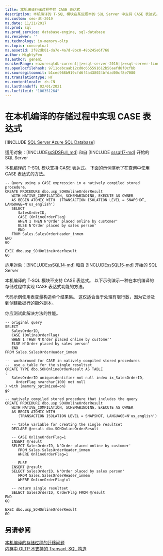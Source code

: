 ```yaml
---
title: 本机编译存储过程中的 CASE 表达式
description: 本机编译的 T-SQL 模块在某些版本的 SQL Server 中支持 CASE 表达式。 此示例在查询中实现 CASE 表达式。
ms.custom: seo-dt-2019
ms.date: 11/21/2017
ms.prod: sql
ms.prod_service: database-engine, sql-database
ms.reviewer: ''
ms.technology: in-memory-oltp
ms.topic: conceptual
ms.assetid: 2f82db01-da7e-4a7d-8bc0-48b245e6f768
author: MightyPen
ms.author: genemi
monikerRange: =azuresqldb-current||>=sql-server-2016||>=sql-server-linux-2017||=azuresqldb-mi-current
ms.openlocfilehash: 9711cebcaab12cd0c665591612b56aefd8f0cfbb
ms.sourcegitcommit: b1cec968b919cfd6f4a438024bfdad00cf8e7080
ms.translationtype: HT
ms.contentlocale: zh-CN
ms.lasthandoff: 02/01/2021
ms.locfileid: "100351264"
---
```

# <a name="implementing-a-case-expression-in-a-natively-compiled-stored-procedure"></a>在本机编译的存储过程中实现 CASE 表达式
[!INCLUDE [SQL Server Azure SQL Database](../../includes/applies-to-version/sql-asdb.md)]

适用对象：[!INCLUDE[ssSDSFull_md](../../includes/sssdsfull-md.md)] 和自 [!INCLUDE [sssql17-md](../../includes/sssql17-md.md)] 开始的 SQL Server

本机编译的 T-SQL 模块支持 CASE 表达式。 下面的示例演示了在查询中使用 CASE 表达式的方法。 

``` 
-- Query using a CASE expression in a natively compiled stored procedure.
CREATE PROCEDURE dbo.usp_SOHOnlineOrderResult  
   WITH NATIVE_COMPILATION, SCHEMABINDING, EXECUTE AS OWNER  
   AS BEGIN ATOMIC WITH  (TRANSACTION ISOLATION LEVEL = SNAPSHOT, LANGUAGE=N'us_english')  
   SELECT   
      SalesOrderID,   
      CASE (OnlineOrderFlag)   
      WHEN 1 THEN N'Order placed online by customer'  
      ELSE N'Order placed by sales person'  
      END  
   FROM Sales.SalesOrderHeader_inmem
END  
GO  
  
EXEC dbo.usp_SOHOnlineOrderResult  
GO  
``` 

适用对象：[!INCLUDE[ssSQL14-md](../../includes/ssSQL14-md.md)] 和自 [!INCLUDE[ssSQL15-md](../../includes/sssql16-md.md)] 开始的 SQL Server

  本机编译的 T-SQL 模块不支持 CASE 表达式。 以下示例演示一种在本机编译的存储过程中实现 CASE 表达式功能的方法。  
  
 代码示例使用表变量构造单个结果集。 这仅适合当于处理有限行数，因为它涉及到创建数据行的额外副本。  
  
 你应测试此解决方法的性能。  
  
```  
-- original query  
SELECT   
   SalesOrderID,   
   CASE (OnlineOrderFlag)   
   WHEN 1 THEN N'Order placed online by customer'  
   ELSE N'Order placed by sales person'  
   END  
FROM Sales.SalesOrderHeader_inmem  
  
--  workaround for CASE in natively compiled stored procedures  
--  use a table for the single resultset  
CREATE TYPE dbo.SOHOnlineOrderResult AS TABLE  
(  
   SalesOrderID uniqueidentifier not null index ix_SalesOrderID,  
     OrderFlag nvarchar(100) not null  
) with (memory_optimized=on)  
go  
  
-- natively compiled stored procedure that includes the query  
CREATE PROCEDURE dbo.usp_SOHOnlineOrderResult  
   WITH NATIVE_COMPILATION, SCHEMABINDING, EXECUTE AS OWNER  
   AS BEGIN ATOMIC WITH  
      (TRANSACTION ISOLATION LEVEL = SNAPSHOT, LANGUAGE=N'us_english')  
  
   -- table variable for creating the single resultset  
   DECLARE @result dbo.SOHOnlineOrderResult  
  
   -- CASE OnlineOrderFlag=1  
   INSERT @result   
   SELECT SalesOrderID, N'Order placed online by customer'  
      FROM Sales.SalesOrderHeader_inmem  
      WHERE OnlineOrderFlag=1  
  
   -- ELSE  
   INSERT @result   
   SELECT SalesOrderID, N'Order placed by sales person'  
      FROM Sales.SalesOrderHeader_inmem  
      WHERE OnlineOrderFlag!=1  
  
   -- return single resultset  
   SELECT SalesOrderID, OrderFlag FROM @result  
END  
GO  
  
EXEC dbo.usp_SOHOnlineOrderResult  
GO  
```  
  
## <a name="see-also"></a>另请参阅  
 [本机编译的存储过程的迁移问题](./a-guide-to-query-processing-for-memory-optimized-tables.md)   
 [内存中 OLTP 不支持的 Transact-SQL 构造](../../relational-databases/in-memory-oltp/transact-sql-constructs-not-supported-by-in-memory-oltp.md)  
  
